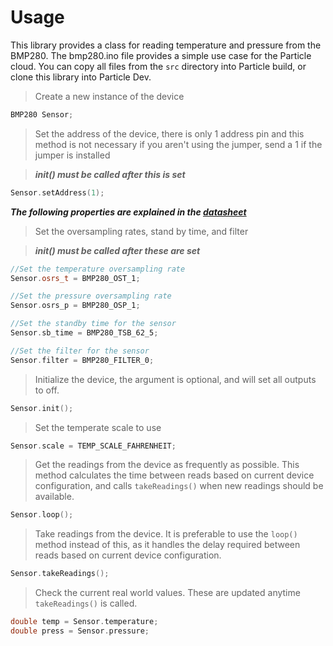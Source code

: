 # Usage

This library provides a class for reading temperature and pressure from the BMP280. The bmp280.ino file provides a simple use case for the Particle cloud. You can copy all files from the `src` directory into Particle build, or clone this library into Particle Dev.

>Create a new instance of the device
```cpp
BMP280 Sensor;
```

>Set the address of the device, there is only 1 address pin and this method is not necessary if you aren't using the jumper, send a 1 if the jumper is installed

>***init() must be called after this is set***
```cpp
Sensor.setAddress(1);
```

***The following properties are explained in the [datasheet](http://media.ncd.io/sites/2/20170721134749/BMP280_I2C_.pdf)***

>Set the oversampling rates, stand by time, and filter

>***init() must be called after these are set***
```cpp
//Set the temperature oversampling rate
Sensor.osrs_t = BMP280_OST_1;

//Set the pressure oversampling rate
Sensor.osrs_p = BMP280_OSP_1;

//Set the standby time for the sensor
Sensor.sb_time = BMP280_TSB_62_5;

//Set the filter for the sensor
Sensor.filter = BMP280_FILTER_0;
```

>Initialize the device, the argument is optional, and will set all outputs to off.
```cpp
Sensor.init();
```

>Set the temperate scale to use
```cpp
Sensor.scale = TEMP_SCALE_FAHRENHEIT;
```

>Get the readings from the device as frequently as possible. This method calculates the time between reads based on current device configuration, and calls `takeReadings()` when new readings should be available.
```cpp
Sensor.loop();
```

>Take readings from the device. It is preferable to use the `loop()` method instead of this, as it handles the delay required between reads based on current device configuration.
```cpp
Sensor.takeReadings();
```

>Check the current real world values. These are updated anytime `takeReadings()` is called.
```cpp
double temp = Sensor.temperature;
double press = Sensor.pressure;
```
